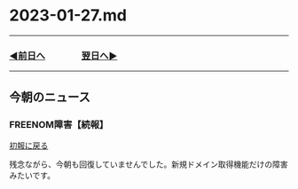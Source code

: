 # 2023-01-27.md
---
### [◀️前日へ](https://github.com/yuasys/chatty-journal/blob/main/2023/01/2023-01-26.md)&emsp;&emsp;&emsp;&emsp;[翌日へ▶️](https://github.com/yuasys/chatty-journal/blob/main/2023/01/2023-01-28.md)

---

## 今朝のニュース

### FREENOM障害【続報】

[初報に戻る](https://github.com/yuasys/chatty-journal/blob/main/2023/01/2023-01-25.md#%E4%BB%8A%E6%9C%9D%E3%81%AE%E3%83%8B%E3%83%A5%E3%83%BC%E3%82%B9)  


残念ながら、今朝も回復していませんでした。新規ドメイン取得機能だけの障害みたいです。
